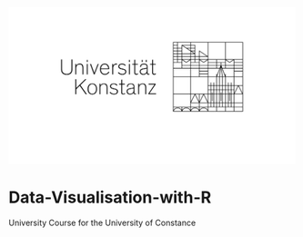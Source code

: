 ![CorrelAid X Konstanz Header](https://github.com/marcolax22/Data-Visualisation-with-R/blob/main/additional%20information/UniKonstanz_Logo_Optimum_sRGB.png)

# Data-Visualisation-with-R
University Course for the University of Constance
